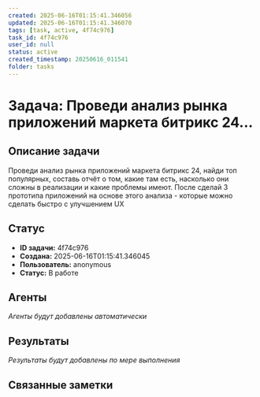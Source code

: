 ```yaml
---
created: 2025-06-16T01:15:41.346056
updated: 2025-06-16T01:15:41.346070
tags: [task, active, 4f74c976]
task_id: 4f74c976
user_id: null
status: active
created_timestamp: 20250616_011541
folder: tasks
---
```


# Задача: Проведи анализ рынка приложений маркета битрикс 24...

## Описание задачи

Проведи анализ рынка приложений маркета битрикс 24, найди топ популярных, составь отчёт о том, какие там есть, насколько они сложны в реализации и какие проблемы имеют. После сделай 3 прототипа приложений на основе этого анализа - которые можно сделать быстро с улучшением UX

## Статус
- **ID задачи:** 4f74c976
- **Создана:** 2025-06-16T01:15:41.346045
- **Пользователь:** anonymous
- **Статус:** В работе

## Агенты
*Агенты будут добавлены автоматически*

## Результаты
*Результаты будут добавлены по мере выполнения*

## Связанные заметки
